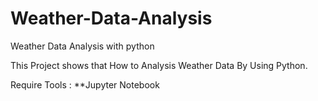 # Weather-Data-Analysis
Weather Data Analysis with python


This Project shows that How to Analysis Weather Data By Using Python.

Require Tools : **Jupyter Notebook
